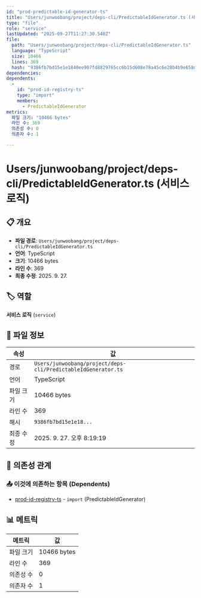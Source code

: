 ```yaml
---
id: "prod-predictable-id-generator-ts"
title: "Users/junwoobang/project/deps-cli/PredictableIdGenerator.ts (서비스 로직)"
type: "file"
role: "service"
lastUpdated: "2025-09-27T11:27:30.540Z"
file:
  path: "Users/junwoobang/project/deps-cli/PredictableIdGenerator.ts"
  language: "TypeScript"
  size: 10466
  lines: 369
  hash: "9386fb7bd15e1e1840ee907fd8829765cc6b15d608e78a45c6e28b4b9e658dfe"
dependencies:
dependents:
  -
    id: "prod-id-registry-ts"
    type: "import"
    members:
      - PredictableIdGenerator
metrics:
  파일 크기: "10466 bytes"
  라인 수: 369
  의존성 수: 0
  의존자 수: 1

---
```


# Users/junwoobang/project/deps-cli/PredictableIdGenerator.ts (서비스 로직)

## 📋 개요

- **파일 경로**: `Users/junwoobang/project/deps-cli/PredictableIdGenerator.ts`
- **언어**: TypeScript
- **크기**: 10466 bytes
- **라인 수**: 369
- **최종 수정**: 2025. 9. 27.

## 🏷️ 역할

**서비스 로직** (`service`)

## 📄 파일 정보

| 속성 | 값 |
|------|----|
| 경로 | `Users/junwoobang/project/deps-cli/PredictableIdGenerator.ts` |
| 언어 | TypeScript |
| 파일 크기 | 10466 bytes |
| 라인 수 | 369 |
| 해시 | `9386fb7bd15e1e18...` |
| 최종 수정 | 2025. 9. 27. 오후 8:19:19 |

## 🔗 의존성 관계

### 📤 이것에 의존하는 항목 (Dependents)

- [prod-id-registry-ts](prod-id-registry-ts.md) - `import` (PredictableIdGenerator)

## 📊 메트릭

| 메트릭 | 값 |
|--------|----|
| 파일 크기 | 10466 bytes |
| 라인 수 | 369 |
| 의존성 수 | 0 |
| 의존자 수 | 1 |

